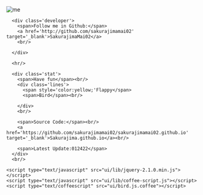 <!DOCTYPE html>
<html lang='zh'>
  <head>
    <meta http-equiv="Content-Type" content="text/html; charset=utf-8" />
    <title>Flappy Bird!</title>
    <link href="ui/bird.css" media="screen" rel="stylesheet" type="text/css" />
    <link href="ui/document.css" media="screen" rel="stylesheet" type="text/css" />
    <link rel="icon" href="ui/images/icon.png">
  </head>
  <body>
    <div class='ct-p1'>
      <img class='avatar' src='https://avatars.githubusercontent.com/u/96324258?s=400&u=b3b3af97648c47e521912117db33de14697fb220&v=4' alt='me' />

      <div class='developer'>
        <span>Follow me in Github:</span>
        <a href='http://github.com/sakurajimamai02' target='_blank'>SakurajimaMai02</a>
        <br/>
        
      </div>

      <hr/>

      <div class='stat'>
        <span>Have fun</span><br/>
        <div class='lines'>
          <span style='color:yellow;'Flappy</span>
          <span>Bird</span><br/>
          
        </div>
        <br/>

        <span>Source Code:</span><br/>
        <a href='https://github.com/sakurajimamai02/sakurajimamai02.github.io' target='_blank'>Sakurajima.github.io</a><br/>

        <span>Latest Update:012422</span>
      </div>
      <br/>
 
    <script type="text/javascript" src="ui/lib/jquery-2.1.0.min.js"></script>
    <script type="text/javascript" src="ui/lib/coffee-script.js"></script>
    <script type="text/coffeescript" src="ui/bird.js.coffee"></script>

  </body>
</html>
